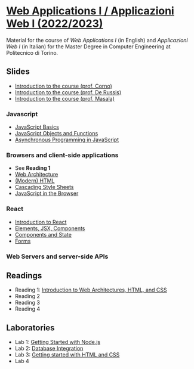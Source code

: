 # [Web Applications I / Applicazioni Web I (2022/2023)](https://github.com/polito-WA1-AW1-2023)

Material for the course of _Web Applications I_ (in English) and _Applicazioni Web I_ (in Italian) for the Master Degree in Computer Engineering at Politecnico di Torino.

## Slides

- [Introduction to the course (prof. Corno)](slide/00-intro-2023-WA1-AH.pdf)
- [Introduction to the course (prof. De Russis)](slide/00-intro-2023-WA1-iz.pdf)
- [Introduction to the course (prof. Masala)](slide/00-intro-2023-AW1.pdf)

### Javascript
- [JavaScript Basics](slide/1-01-javascript-basics.pdf)
- [JavaScript Objects and Functions](slide/1-02-javascript-objects-functions.pdf)
- [Asynchronous Programming in JavaScript](slide/1-03-javascript-async-programming.pdf)


### Browsers and client-side applications
- See **Reading 1**
- [Web Architecture](slide/2-01-web-architecture.pdf)
- [(Modern) HTML](slide/2-02-html.pdf)
- [Cascading Style Sheets](slide/2-03-css.pdf)
- [JavaScript in the Browser](slide/2-04-JS-browser.pdf)


### React
- [Introduction to React](slide/3-01-React-intro.pdf)
- [Elements, JSX, Components](slide/3-02-Elements-and-JSX.pdf)
- [Components and State](slide/3-03-Components-and-state.pdf)
- [Forms](slide/3-04-Forms.pdf)


### Web Servers and server-side APIs


## Readings
- Reading 1: [Introduction to Web Architectures, HTML, and CSS](readings/2-0-reading-web-architecture-html-css.pdf)
- Reading 2
- Reading 3
- Reading 4

## Laboratories
- Lab 1: [Getting Started with Node.js](./labs/lab01-getting-started-node.pdf)
- Lab 2: [Database Integration](./labs/lab02-node-database.pdf)
- Lab 3: [Getting started with HTML and CSS](./labs/lab03-html-css.pdf)
- Lab 4

